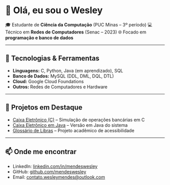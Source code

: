 # 👋 Olá, eu sou o Wesley

🎓 Estudante de **Ciência da Computação** (PUC Minas – 3º período)
💻 Técnico em **Redes de Computadores** (Senac – 2023)
🌐 Focado em **programação e banco de dados**

---

## 🚀 Tecnologias & Ferramentas
- **Linguagens:** C, Python, Java (em aprendizado), SQL
- **Banco de Dados:** MySQL (DDL, DML, DQL, DTL)
- **Cloud:** Google Cloud Foundations
- **Outros:** Redes de Computadores e Hardware

---

## 📌 Projetos em Destaque
- [Caixa Eletrônico (C)](https://github.com/mendeswesley/caixa-eletronico) – Simulação de operações bancárias em C
- [Caixa Eletrônico em Java](https://github.com/mendeswesley/caixa-eletronico-java) – Versão em Java do sistema
- [Glossário de Libras](https://github.com/mendeswesley/glossario-de-libras) – Projeto acadêmico de acessibilidade

---

## 📫 Onde me encontrar
- LinkedIn: [linkedin.com/in/mendeswesley](https://www.linkedin.com/in/mendeswesley)
- GitHub: [github.com/mendeswesley](https://github.com/mendeswesley)
- Email: contato.wesleymendes@outlook.com
